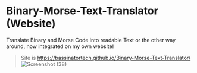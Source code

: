 # Binary-Morse-Text-Translator (Website)
Translate Binary and Morse Code into readable Text or the other way around, now integrated on my own website!

> Site is https://bassinatortech.github.io/Binary-Morse-Text-Translator/
![Screenshot (38)](https://user-images.githubusercontent.com/109166734/213926732-b03f9581-4a4a-40d8-bff7-f1390da84e60.png)

